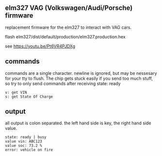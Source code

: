 elm327 VAG (Volkswagen/Audi/Porsche) firmware
---------------------------------------------

replacement firmware for the elm327 to interact with VAG cars.


flash elm327/dist/default/production/elm327.production.hex


see https://youtu.be/Pt6VR4PJDXg



commands
-----

commands are a single character. newline is ignored, but may be nessesary for your tty to flush.
The chip gets stuck easily if you send too much stuff, so try to only send commands after receiving state: ready

    v: get VIN
    s: get State Of Charge


output
-----

all output is colon separated. the left hand side is key, the right hand side value.

    state: ready | busy
    value vin: ABC123
    value soc: 73.2 %
    error: vehicle on fire




